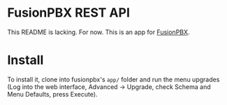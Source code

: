 # FusionPBX REST API
This README is lacking. For now. This is an app for [FusionPBX](http://www.fusionpbx.com/).

# Install
To install it, clone into fusionpbx's `app/` folder and run the menu upgrades (Log into the web
  interface, Advanced -> Upgrade, check Schema and Menu Defaults, press Execute).
